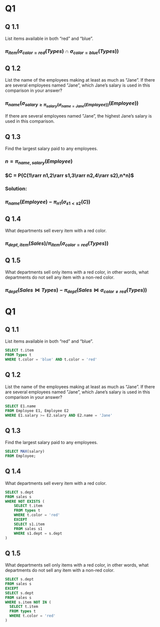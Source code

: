 # Q1

## Q 1.1

List items available in both “red” and “blue”.

### $\pi_{item}(\sigma_{color = red}(Types)\cap\sigma_{color = blue}(Types))$

## Q 1.2

List the name of the employees making at least as much as “Jane”. If there are several employees named ”Jane”, which Jane’s salary is used in this comparison in your answer?

### $\pi_{name}(\sigma_{salary\geq\pi_{salary}(\sigma_{name=Jane}(Employee))}(Employee))$

If there are several employees named ”Jane”, the highest  Jane’s salary is used in this comparison.

## Q 1.3

Find the largest salary paid to any employees.

### $n = \pi_{name,salary}(Employee)$

### $C = P(C(1\rarr n1,2\rarr s1,3\rarr n2,4\rarr s2),n*n)$

### Solution: 

### $\pi_{name}(Employee)-\pi_{n1}(\sigma_{s1<s2}(C))$

## Q 1.4

What departments sell every item with a red color.

### $\pi_{dept,item}(Sales)/\pi_{item}(\sigma_{color=red}(Types))$

## Q 1.5

What departments sell only items with a red color, in other words, what departments do not sell any item with a non-red color.

### $\pi_{dept}(Sales⋈Types)-\pi_{dept}(Sales⋈\sigma_{color\neq red}(Types))$

# Q1

## Q 1.1

List items available in both “red” and “blue”.

```sql
SELECT t.item
FROM Types t
WHERE t.color = 'blue' AND t.color = 'red'
```

## Q 1.2

List the name of the employees making at least as much as “Jane”. If there are several employees named ”Jane”, which Jane’s salary is used in this comparison in your answer?

```sql
SELECT E1.name
FROM Employee E1, Employee E2
WHERE E1.salary >= E2.salary AND E2.name = 'Jane'
```

## Q 1.3

Find the largest salary paid to any employees.

```sql
SELECT MAX(salary)
FROM Employee;
```

## Q 1.4

What departments sell every item with a red color.

```sql
SELECT s.dept
FROM sales s
WHERE NOT EXISTS (
    SELECT t.item
    FROM types t
    WHERE t.color = 'red'
    EXCEPT
    SELECT s1.item
  	FROM sales s1
    WHERE s1.dept = s.dept
)
```

## Q 1.5

What departments sell only items with a red color, in other words, what departments do not sell any item with a non-red color.

```sql
SELECT s.dept
FROM sales s
EXCEPT
SELECT s.dept
FROM sales s
WHERE s.item NOT IN (
  SELECT t.item 
  FROM types t 
  WHERE t.color = 'red'
)
```

